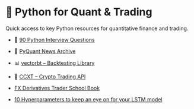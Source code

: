 # 🐍 Python for Quant & Trading

Quick access to key Python resources for quantitative finance and trading.

- 📘 [90 Python Interview Questions](https://qfeuniversity.com/90-python-interview-questions/)  
- 📰 [PyQuant News Archive](https://www.pyquantnews.com/past-pyquant-newsletter-issues)  
- 📊 [vectorbt – Backtesting Library](https://vectorbt.dev/)  
- 💱 [CCXT – Crypto Trading API](https://docs.ccxt.com/#/)

- [FX Derivatives Trader School Book](https://gaussiandotblog.wordpress.com/wp-content/uploads/2018/02/wiley-trading-giles-peter-jewitt-fx-derivatives-trader-school-2015-wiley.pdf)
- [10 Hyperparameters to keep an eye on for your LSTM model](https://medium.com/geekculture/10-hyperparameters-to-keep-an-eye-on-for-your-lstm-model-and-other-tips-f0ff5b63fcd4)
